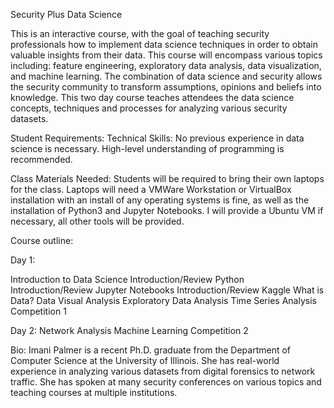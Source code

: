 Security Plus Data Science

This is an interactive course, with the goal of teaching security
professionals how to implement data science techniques in order to
obtain valuable insights from their data. This course will encompass
various topics including: feature engineering, exploratory data
analysis, data visualization, and machine learning. The combination of
data science and security allows the security community to transform
assumptions, opinions and beliefs into knowledge. This two day course
teaches attendees the data science concepts, techniques and processes
for analyzing various security datasets.

Student Requirements: Technical Skills: No previous experience in data
science is necessary. High-level understanding of programming is
recommended.

Class Materials Needed: Students will be required to bring their own
laptops for the class. Laptops will need a VMWare Workstation or
VirtualBox installation with an install of any operating systems is
fine, as well as the installation of Python3 and Jupyter Notebooks. I
will provide a Ubuntu VM if necessary, all other tools will be
provided.

Course outline:

Day 1:

Introduction to Data Science
Introduction/Review Python
Introduction/Review Jupyter Notebooks
Introduction/Review Kaggle
What is Data?
Data Visual Analysis
Exploratory Data Analysis
Time Series Analysis
Competition 1

Day 2:
Network Analysis
Machine Learning
Competition 2

Bio: Imani Palmer is a recent Ph.D. graduate from the Department of
Computer Science at the University of Illinois. She has real-world
experience in analyzing various datasets from digital forensics to
network traffic. She has spoken at many security conferences on
various topics and teaching courses at multiple institutions.
